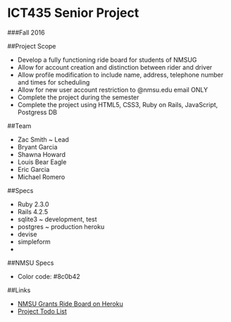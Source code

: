 # ICT435 Senior Project
###Fall 2016

##Project Scope
 + Develop a fully functioning ride board for students of NMSUG
 + Allow for account creation and distinction between rider and driver
 + Allow profile modification to include name, address, telephone number and times for scheduling
 + Allow for new user account restriction to @nmsu.edu email ONLY
 + Complete the project during the semester
 + Complete the project using HTML5, CSS3, Ruby on Rails, JavaScript, Postgress DB

##Team
 + Zac Smith ~ Lead
 + Bryant Garcia
 + Shawna Howard
 + Louis Bear Eagle
 + Eric Garcia
 + Michael Romero
 

##Specs
 + Ruby 2.3.0
 + Rails 4.2.5
 + sqlite3 ~ development, test
 + postgres ~ production heroku
 + devise 
 + simpleform
 + 

##NMSU Specs
+ Color code: #8c0b42
 
##Links
+ [NMSU Grants Ride Board on Heroku](https://nmsug-ride-board.herokuapp.com/)
+ [Project Todo List](https://github.com/zrsmith75/ICT435_Senior_Project/blob/master/Todo.md)